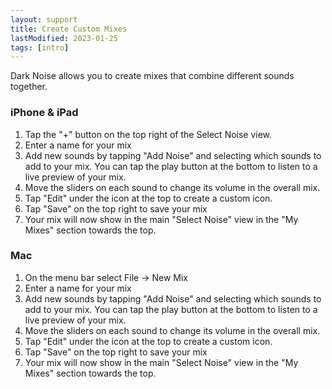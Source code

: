 ```yaml
---
layout: support
title: Create Custom Mixes
lastModified: 2023-01-25
tags: [intro]
---
```


Dark Noise allows you to create mixes that combine different sounds together.

### iPhone & iPad

1. Tap the "+" button on the top right of the Select Noise view. 
2. Enter a name for your mix
3. Add new sounds by tapping "Add Noise" and selecting which sounds to add to your mix. You can tap the play button at the bottom to listen to a live preview of your mix.
4. Move the sliders on each sound to change its volume in the overall mix.
5. Tap "Edit" under the icon at the top to create a custom icon.
6. Tap "Save" on the top right to save your mix
7. Your mix will now show in the main "Select Noise" view in the "My Mixes" section towards the top.

### Mac

1. On the menu bar select File -> New Mix 
2. Enter a name for your mix
3. Add new sounds by tapping "Add Noise" and selecting which sounds to add to your mix. You can tap the play button at the bottom to listen to a live preview of your mix.
4. Move the sliders on each sound to change its volume in the overall mix.
5. Tap "Edit" under the icon at the top to create a custom icon.
6. Tap "Save" on the top right to save your mix
7. Your mix will now show in the main "Select Noise" view in the "My Mixes" section towards the top.